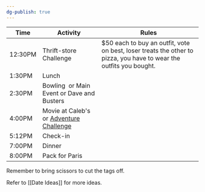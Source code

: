 ```yaml
---
dg-publish: true
---
```


| Time    | Activity                                                                                                       | Rules                                                                                                              |
| ------- | -------------------------------------------------------------------------------------------------------------- | ------------------------------------------------------------------------------------------------------------------ |
| 12:30PM | Thrift-store Challenge                                                                                         | $50 each to buy an outfit, vote on best, loser treats the other to pizza, you have to wear the outfits you bought. |
| 1:30PM  | Lunch                                                                                                          |                                                                                                                    |
| 2:30PM  | Bowling  or Main Event or Dave and Busters                                                                     |                                                                                                                    |
| 4:00PM  | Movie at Caleb's or [Adventure Challenge](https://www.theadventurechallenge.com/products/couples-edition-book) |                                                                                                                    |
| 5:12PM  | Check-in                                                                                                       |                                                                                                                    |
| 7:00PM  | Dinner                                                                                                         |                                                                                                                    |
| 8:00PM  | Pack for Paris                                                                                                 |                                                                                                                    |

Remember to bring scissors to cut the tags off. 

Refer to [[Date Ideas]] for more ideas.